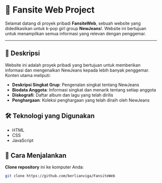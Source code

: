 # 🌟 Fansite Web Project

Selamat datang di proyek pribadi **FansiteWeb**, sebuah website yang didedikasikan untuk k-pop girl group **NewJeans**!. Website ini bertujuan untuk menampilkan semua informasi yang relevan dengan penggemar.

---

## 🎯 Deskripsi

Website ini adalah proyek pribadi yang bertujuan untuk memberikan informasi dan mengenalkan NewJeans kepada lebih banyak penggemar. Konten utama meliputi:  
- **Deskripsi Singkat Grup**: Pengenalan singkat tentang NewJeans
- **Biodata Anggota**: Informasi singkat dan menarik tentang setiap anggota
- **Diskografi**: Daftar album dan lagu yang telah dirilis
- **Penghargaan**: Koleksi penghargaan yang telah diraih oleh NewJeans

## 🛠️ Teknologi yang Digunakan

- HTML
- CSS
- JavaScript

## 🚀 Cara Menjalankan

**Clone repository** ini ke komputer Anda:  
   ```bash
   git clone https://github.com/berlianviga/FansiteWeb
